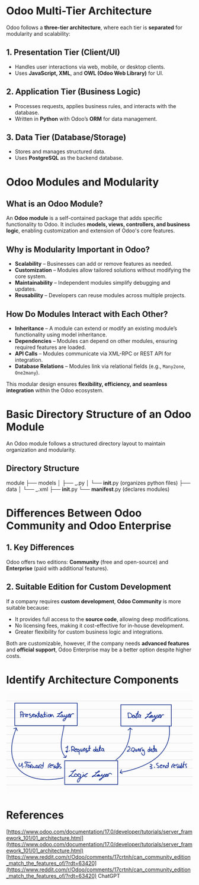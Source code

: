 # Odoo Multi-Tier Architecture

Odoo follows a **three-tier architecture**, where each tier is **separated** for modularity and scalability:

## 1. Presentation Tier (Client/UI)

- Handles user interactions via web, mobile, or desktop clients.
- Uses **JavaScript, XML**, and **OWL (Odoo Web Library)** for UI.

## 2. Application Tier (Business Logic)

- Processes requests, applies business rules, and interacts with the database.
- Written in **Python** with Odoo’s **ORM** for data management.

## 3. Data Tier (Database/Storage)

- Stores and manages structured data.
- Uses **PostgreSQL** as the backend database.

# Odoo Modules and Modularity

## What is an Odoo Module?

An **Odoo module** is a self-contained package that adds specific functionality to Odoo. It includes **models, views, controllers, and business logic**, enabling customization and extension of Odoo's core features.

## Why is Modularity Important in Odoo?

- **Scalability** – Businesses can add or remove features as needed.
- **Customization** – Modules allow tailored solutions without modifying the core system.
- **Maintainability** – Independent modules simplify debugging and updates.
- **Reusability** – Developers can reuse modules across multiple projects.

## How Do Modules Interact with Each Other?

- **Inheritance** – A module can extend or modify an existing module’s functionality using model inheritance.
- **Dependencies** – Modules can depend on other modules, ensuring required features are loaded.
- **API Calls** – Modules communicate via XML-RPC or REST API for integration.
- **Database Relations** – Modules link via relational fields (e.g., `Many2one`, `One2many`).

This modular design ensures **flexibility, efficiency, and seamless integration** within the Odoo ecosystem.

# Basic Directory Structure of an Odoo Module

An Odoo module follows a structured directory layout to maintain organization and modularity.

## **Directory Structure**

module
├── models
│ ├── _.py
│ └── **init**.py (organizes python files)
├── data
│ └── _.xml
├── **init**.py
└── **manifest**.py (declares modules)

# Differences Between Odoo Community and Odoo Enterprise

## **1. Key Differences**

Odoo offers two editions: **Community** (free and open-source) and **Enterprise** (paid with additional features).

## **2. Suitable Edition for Custom Development**

If a company requires **custom development**, **Odoo Community** is more suitable because:

- It provides full access to the **source code**, allowing deep modifications.
- No licensing fees, making it cost-effective for in-house development.
- Greater flexibility for custom business logic and integrations.

Both are customizable, however, if the company needs **advanced features** and **official support**, Odoo Enterprise may be a better option despite higher costs.

# Identify Architecture Components

![](./sketch.jpeg)

# References

[https://www.odoo.com/documentation/17.0/developer/tutorials/server_framework_101/01_architecture.html](https://www.odoo.com/documentation/17.0/developer/tutorials/server_framework_101/01_architecture.html)
[https://www.reddit.com/r/Odoo/comments/17crtnh/can_community_edition_match_the_features_of/?rdt=63420](https://www.reddit.com/r/Odoo/comments/17crtnh/can_community_edition_match_the_features_of/?rdt=63420)
ChatGPT
